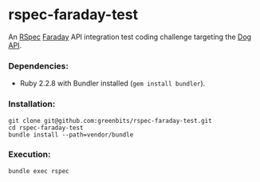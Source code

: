 # rspec-faraday-test
An [RSpec](https://relishapp.com/rspec) [Faraday](https://github.com/lostisland/faraday) API integration test coding challenge targeting the [Dog API](http://dog.ceo/dog-api/).

### Dependencies:
* Ruby 2.2.8 with Bundler installed (`gem install bundler`).

### Installation:
```
git clone git@github.com:greenbits/rspec-faraday-test.git
cd rspec-faraday-test
bundle install --path=vendor/bundle
```

### Execution:
```
bundle exec rspec
```
